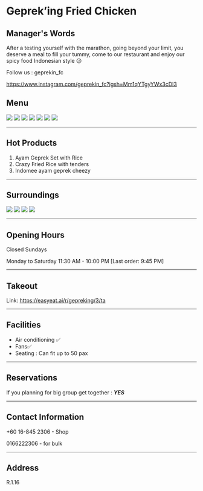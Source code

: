 # Geprek’ing Fried Chicken

## Manager's Words

After a testing yourself with the marathon, going beyond your limit, you deserve a meal to fill your tummy, come to our restaurant and enjoy our spicy food Indonesian style 😉

Follow us : geprekin_fc

https://www.instagram.com/geprekin_fc?igsh=Mm1qYTgyYWx3cDI3

## Menu

<div class="image-slide">
<img src="https://img.xmummap.com/1_grep_menu%20%281%29.webp" />
<img src="https://img.xmummap.com/1_grep_menu%20%282%29.webp" />
<img src="https://img.xmummap.com/1_grep_menu%20%283%29.webp" />
<img src="https://img.xmummap.com/1_grep_menu%20%284%29.webp" />
<img src="https://img.xmummap.com/1_grep_menu%20%285%29.webp" />
<img src="https://img.xmummap.com/1_grep_menu%20%286%29.webp" />
<img src="https://img.xmummap.com/1_grep_menu%20%287%29.webp" />
</div>

---

## Hot Products

1. Ayam Geprek Set with Rice
2. ⁠Crazy Fried Rice with tenders
3. ⁠Indomee ayam geprek cheezy

---

## Surroundings

<div class="image-slide">
<img src="https://img.xmummap.com/1_grep_surd.webp" />
<img src="https://img.xmummap.com/1_zhaji_surd1.webp" />
<img src="https://img.xmummap.com/1_zhaji_surd2.webp" />
<img src="https://img.xmummap.com/1_zhaji_surd3.webp" />

</div>

---

## Opening Hours

Closed Sundays

Monday to Saturday 11:30 AM - 10:00 PM [Last order: 9:45 PM]

---

## Takeout

Link: https://easyeat.ai/r/gepreking/3/ta

---

## Facilities

- Air conditioning ✅
- Fans✅
- Seating : Can fit up to 50 pax

---

## Reservations

If you planning for big group get together : **_YES_**

---

## Contact Information

+60 16-845 2306 - Shop

0166222306 - for bulk

---

## Address

R.1.16
